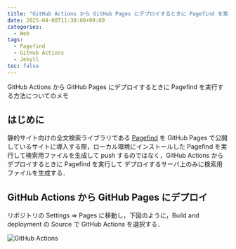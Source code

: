 ```yaml
---
title: "GitHub Actions から GitHub Pages にデプロイするときに Pagefind を実行する方法"
date: 2025-04-08T11:30:00+09:00
categories:
  - Web
tags:
  - Pagefind
  - GitHub Actions
  - Jekyll
toc: false
---
```


GitHub Actions から GitHub Pages にデプロイするときに Pagefind を実行する方法についてのメモ

## はじめに

静的サイト向けの全文検索ライブラリである [Pagefind](https://pagefind.app/) を GitHub Pages で公開しているサイトに導入する際，ローカル環境にインストールした Pagefind を実行して検索用ファイルを生成して push するのではなく，GitHub Actions からデプロイするときに Pagefind を実行して デプロイするサーバ上のみに検索用ファイルを生成する．

## GitHub Actions から GitHub Pages にデプロイ

リポジトリの Settings ⇒ Pages に移動し，下図のように，Build and deployment の Source で GitHub Actions を選択する．

![GitHub Actions]({{site.baseurl}}/images/build_and_deployment_github_actions.png)

